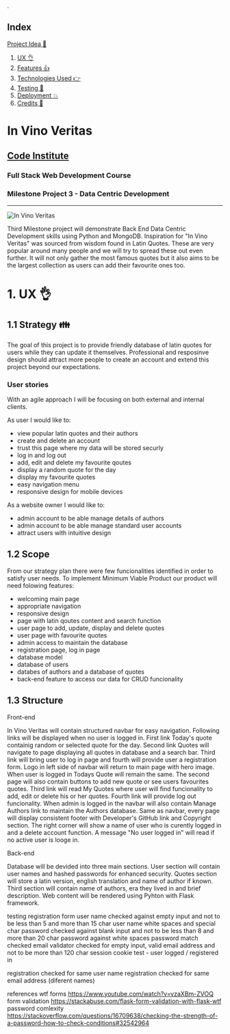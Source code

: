 .<span id="index"></span>
## Index
 <a href="#project">Project Idea 💁</a>
1. <a href="#ux">UX 👌</a>
1. <a href="#features">Features 👍</a>
1. <a href="#technologies">Technologies Used 👉</a>
1. <a href="#testing">Testing 🔧</a>
1. <a href="#deployment">Deployment 💥</a>
1. <a href="#credits">Credits 👋</a>



<span id="project"></span>
# In Vino Veritas
## [Code Institute](https://codeinstitute.net)
### Full Stack Web Development Course
### Milestone Project 3 - Data Centric Development
--------------------------------------
![In Vino Veritas](img/Capture.JPG "In Vino Veritas")

Third Milestone project will demonstrate Back End Data Centric Development skills using Python and MongoDB.
Inspiration for "In Vino Veritas" was sourced from wisdom found in Latin Quotes. These are very popular around many people and we will try to spread these out even further. It will not only gather the most famous quotes but it also aims to be the largest collection as users can add their favourite ones too. 


<span id="ux"></span>
# 1. UX 👌
## 1.1 Strategy 👪

The goal of this project is to provide friendly database of latin quotes for users while they can update it themselves. Professional and resposinve design should attract more people to create an account and extend this project beyond our expectations. 

### User stories

With an agile approach I will be focusing on both external and internal clients.

As user I would like to:

- view popular latin quotes and their authors
- create and delete an account
- trust this page where my data will be stored securly
- log in and log out
- add, edit and delete my favourite qoutes
- display a random quote for the day
- display my favourite quotes
- easy navigation menu
- responsive design for mobile devices

As a website owner I would like to:

 - admin account to be able manage details of authors
 - admin account to be able manage standard user accounts
 - attract users with intuitive design


## 1.2 Scope 

From our strategy plan there were few funcionalities identified in order to satisfy user needs. To implement Minimum Viable Product our product will need folowing features:

- welcoming main page
- appropriate navigation
- responsive design
- page with latin qoutes content and search function
- user page to add, update, display and delete quotes
- user page with favourite quotes
- admin access to maintain the database
- registration page, log in page
- database model
- database of users
- databes of authors and a database of quotes
- back-end feature to access our data for CRUD funcionality

## 1.3 Structure

Front-end

In Vino Veritas will contain structured navbar for easy navigation. Following links will be displayed when no user is logged in. First link Today's quote containig random or selected quote for the day. Second link Quotes will navigate to page displaying all quotes in database and a search bar. Third link will bring user to log in page and fourth will provide user a registration form. Logo in left side of navbar will return to main page with hero image.
When user is logged in Todays Quote will remain the same. The second page will also contain buttons to add new quote or see users favourites quotes. Third link will read My Quotes where user will find funcionality to add, edit or delete his or her quotes. Fourth link will provide log out funcionality.
When admin is logged in the navbar will also contain Manage Authors link to maintain the Authors database.
Same as navbar, every page will display consistent footer with Developer's GitHub link and Copyright section. The right corner will show a name of user who is curently logged in and a delete account function. A message "No user logged in" will read if no active user is looge in.

Back-end

Database will be devided into three main sections. User section will contain user names and hashed  passwords for enhanced security. Quotes section will store a latin version, english translation and name of author if known.  Third section will contain name of authors, era they lived in and brief description.
Web content will be rendered using Pyhton with Flask framework.


testing
registration form
user name checked against empty input and not to be less than 5 and more than 15 char
user name white spaces and special char
password checked against blank input and not to be less than 8 and more than 20 char
password against white spaces
password match checked
email validator checked for empty input, valid email address and not to be more than 120 char
session cookie test - user logged / registered in

registration checked for same user name
registration checked for same email address (diferent names)


references
wtf forms https://www.youtube.com/watch?v=vzaXBm-ZVOQ
form validation https://stackabuse.com/flask-form-validation-with-flask-wtf
password comlexity https://stackoverflow.com/questions/16709638/checking-the-strength-of-a-password-how-to-check-conditions#32542964